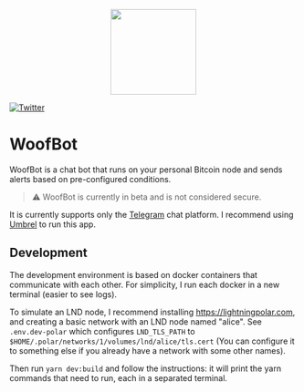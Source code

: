 [<p align="center"><img src="./packages/client/src/assets/images/logo.svg" width="150" height="150"></p>](https://github.com/woofbotapp/woofbotapp)


[![Twitter](https://img.shields.io/twitter/follow/woofbotapp?style=social)](https://twitter.com/woofbotapp)


# WoofBot

WoofBot is a chat bot that runs on your personal Bitcoin node and sends alerts based on
pre-configured conditions.

> ⚠️ WoofBot is currently in beta and is not considered secure.

It is currently supports only the [Telegram](https://telegram.org) chat platform.
I recommend using [Umbrel](https://getumbrel.com) to run this app.

## Development

The development environment is based on docker containers that communicate with each other.
For simplicity, I run each docker in a new terminal (easier to see logs).

To simulate an LND node, I recommend installing https://lightningpolar.com, and creating a basic
network with an LND node named "alice". See `.env.dev-polar` which configures `LND_TLS_PATH` to
`$HOME/.polar/networks/1/volumes/lnd/alice/tls.cert` (You can configure it to something else if
you already have a network with some other names).

Then run `yarn dev:build` and follow the instructions: it will print the yarn commands that need
to run, each in a separated terminal.
